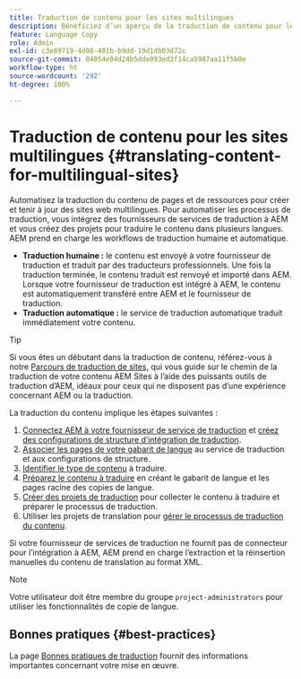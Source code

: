 ```yaml
---
title: Traduction de contenu pour les sites multilingues
description: Bénéficiez d’un aperçu de la traduction de contenu pour les sites multilingues.
feature: Language Copy
role: Admin
exl-id: c3e89719-4d08-401b-b9dd-19d1db03d72c
source-git-commit: 04054e04d24b5dde093ed3f14ca5987aa11f5b0e
workflow-type: ht
source-wordcount: '292'
ht-degree: 100%

---
```


# Traduction de contenu pour les sites multilingues {#translating-content-for-multilingual-sites}

Automatisez la traduction du contenu de pages et de ressources pour créer et tenir à jour des sites web multilingues. Pour automatiser les processus de traduction, vous intégrez des fournisseurs de services de traduction à AEM et vous créez des projets pour traduire le contenu dans plusieurs langues. AEM prend en charge les workflows de traduction humaine et automatique.

* **Traduction humaine :** le contenu est envoyé à votre fournisseur de traduction et traduit par des traducteurs professionnels. Une fois la traduction terminée, le contenu traduit est renvoyé et importé dans AEM. Lorsque votre fournisseur de traduction est intégré à AEM, le contenu est automatiquement transféré entre AEM et le fournisseur de traduction.
* **Traduction automatique :** le service de traduction automatique traduit immédiatement votre contenu.

>[!TIP]
>
>Si vous êtes un débutant dans la traduction de contenu, référez-vous à notre [Parcours de traduction de sites,](/help/journey-sites/translation/overview.md) qui vous guide sur le chemin de la traduction de votre contenu AEM Sites à l’aide des puissants outils de traduction d’AEM, idéaux pour ceux qui ne disposent pas d’une expérience concernant AEM ou la traduction.

La traduction du contenu implique les étapes suivantes :

1. [Connectez AEM à votre fournisseur de service de traduction](integration-framework.md#connecting-to-a-translation-service-provider) et [créez des configurations de structure d’intégration de traduction](integration-framework.md).
1. [Associer les pages de votre gabarit de langue](integration-framework.md#configuring-pages-for-translation) au service de traduction et aux configurations de structure.
1. [Identifier le type de contenu](rules.md) à traduire.
1. [Préparez le contenu à traduire](preparation.md) en créant le gabarit de langue et les pages racine des copies de langue.
1. [Créer des projets de traduction](managing-projects.md) pour collecter le contenu à traduire et préparer le processus de traduction.
1. Utiliser les projets de translation pour [gérer le processus de traduction du contenu](managing-projects.md).

Si votre fournisseur de services de traduction ne fournit pas de connecteur pour l’intégration à AEM, AEM prend en charge l’extraction et la réinsertion manuelles du contenu de translation au format XML.

>[!NOTE]
>
>Votre utilisateur doit être membre du groupe `project-administrators` pour utiliser les fonctionnalités de copie de langue.

## Bonnes pratiques {#best-practices}

La page [Bonnes pratiques de traduction](best-practices.md) fournit des informations importantes concernant votre mise en œuvre.
